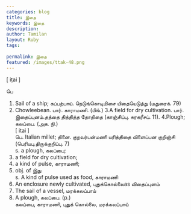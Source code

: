 ```yaml
---
categories: blog
title: இதை
keywords: இதை
description: 
author: Tamilan
layout: Ruby
tags: 
 
permalink: இதை
featured: /images/ttak-48.png
---
```

  
[ iṭai ]  
  
பெ  
1. Sail of a ship; கப்பற்பாய். நெடுங்கொடிமிசை யிதையெடுத்து (மதுரைக். 79)  
2. Chowleebean. பார். காராமணி. (பிங்.) 3.A field for dry cultivation. பார். இதைப்புனம்.தத்தை தித்தித்த தோதிதை (காஞ்சிப்பு. சுரகரீசப். 11). 4.Plough; கலப்பை. (அக. நி.)  
[ itai ]  
பெ. Italian millet; தினை. குறவர்பன்மணி யரித்திதை விளைப்பன குறிஞ்சி (பெரியபு.திருக்குறிப்பு. 7)  
s. a plough, கலப்பை;  
2. a field for dry cultivation;  
3. a kind of pulse, காராமணி;  
4. obj. of இது  
s. A kind of pulse used as food, காராமணி  
2. An enclosure newly cultivated, புதுக்கொல்லைas விதைப்புனம்  
3. The sail of a vessel, மரக்கலப்பாய்  
4. A plough, கலப்பை. (p.)  
கலப்பை, காராமணி, புதுக் கொல்லை, மரக்கலப்பாய்